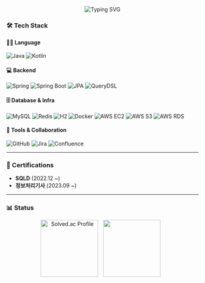 <p align="center">
  <img src="https://readme-typing-svg.herokuapp.com?font=Fira+Code&pause=1000&color=F7A8B8&center=true&vCenter=true&width=435&lines=Backend+Engineer;Always+Learning+New+Things!" alt="Typing SVG" />
</p>

<!--### 🧑‍💻 About Me
 - 🎓 AI 컴퓨터공학부 (2018.03 ~ 2024.02)
 - 🗺️ 한국 관광 데이터 활용 공모전(한국관광공사 & 카카오) (2024.04 ~ 2024.10)
 - ☁️ 프로그래머스 클라우드 백엔드 엔지니어링 데브코스 3기 (2024.11 ~ 2025.05)
---

-->
### 🛠️ Tech Stack

#### 🧑‍💻 Language
![Java](https://img.shields.io/badge/Java-007396?style=flat-square&logo=OpenJDK&logoColor=white)
![Kotlin](https://img.shields.io/badge/Kotlin-7F52FF?style=flat-square&logo=Kotlin&logoColor=white)

#### 💻 Backend
![Spring](https://img.shields.io/badge/Spring-6DB33F?style=flat-square&logo=Spring&logoColor=white)
![Spring Boot](https://img.shields.io/badge/Spring%20Boot-6DB33F?style=flat-square&logo=SpringBoot&logoColor=white)
![JPA](https://img.shields.io/badge/JPA-007396?style=flat-square&logo=Hibernate&logoColor=white)
![QueryDSL](https://img.shields.io/badge/QueryDSL-512BD4?style=flat-square)

#### 🗄️ Database & Infra
![MySQL](https://img.shields.io/badge/MySQL-4479A1?style=flat-square&logo=MySQL&logoColor=white)
![Redis](https://img.shields.io/badge/Redis-DC382D?style=flat-square&logo=Redis&logoColor=white)
![H2](https://img.shields.io/badge/H2-0096D1?style=flat-square&logo=h2&logoColor=white)
![Docker](https://img.shields.io/badge/Docker-2496ED?style=flat-square&logo=Docker&logoColor=white)
![AWS EC2](https://img.shields.io/badge/AWS%20EC2-FF9900?style=flat-square&logo=AmazonEC2&logoColor=white)
![AWS S3](https://img.shields.io/badge/AWS%20S3-569A31?style=flat-square&logo=AmazonS3&logoColor=white)
![AWS RDS](https://img.shields.io/badge/AWS%20RDS-527FFF?style=flat-square&logo=AmazonRDS&logoColor=white)

#### 🔧 Tools & Collaboration
![GitHub](https://img.shields.io/badge/GitHub-181717?style=flat-square&logo=GitHub&logoColor=white)
![Jira](https://img.shields.io/badge/Jira-0052CC?style=flat-square&logo=Jira&logoColor=white)
![Confluence](https://img.shields.io/badge/Confluence-172B4D?style=flat-square&logo=Confluence&logoColor=white)

---

### 🧾 Certifications

- **SQLD** (2022.12 ~)
- **정보처리기사** (2023.09 ~)

---

### 📊 Status

<p align="center">
  <img src="http://mazassumnida.wtf/api/generate_badge?boj=tbvjflaos" alt="Solved.ac Profile" height="150" style="margin-right: 10px;" />
  <img src="https://github-readme-stats.vercel.app/api?username=janghyeonsuk&show_icons=true&theme=tokyonight&hide_border=true" height="150" style="margin-right: 10px;" />
<!--   <img src="https://github-readme-stats.vercel.app/api/top-langs/?username=janghyeonsuk&layout=compact&theme=tokyonight&hide_border=true" height="150" /> -->
</p>
